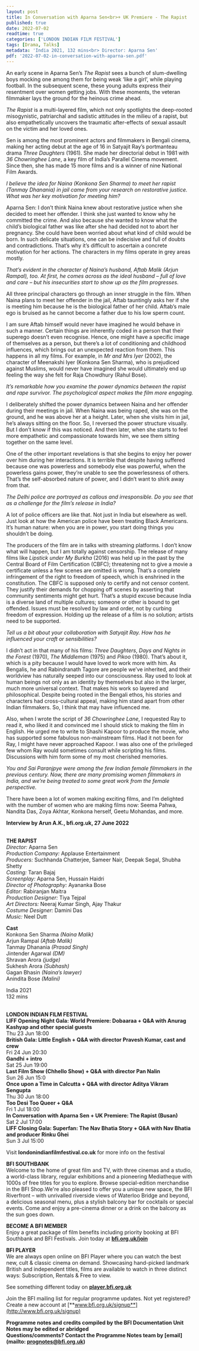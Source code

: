 ```yaml
---
layout: post
title: In Conversation with Aparna Sen<br>+ UK Premiere - The Rapist
published: true
date: 2022-07-02
readtime: true
categories: ['LONDON INDIAN FILM FESTIVAL']
tags: [Drama, Talks]
metadata: 'India 2021, 132 mins<br> Director: Aparna Sen'
pdf: '2022-07-02-in-conversation-with-aparna-sen.pdf'
---
```


An early scene in Aparna Sen’s _The Rapist_ sees a bunch of slum-dwelling boys mocking one among them for being weak ‘like a girl’, while playing football.  In the subsequent scene, these young adults express their resentment over women getting jobs. With these moments, the veteran filmmaker lays the ground for the heinous crime ahead.

_The Rapist_ is a multi-layered film, which not only spotlights the deep-rooted misogynistic, patriarchal and sadistic attitudes in the milieu of a rapist, but also empathetically uncovers the traumatic after-effects of sexual assault on the victim and her loved ones.

Sen is among the most prominent actors and filmmakers in Bengali cinema, making her acting debut at the age of 16 in Satyajit Ray’s portmanteau drama _Three Daughters_ (1961). She made her directorial debut in 1981 with _36 Chowringhee Lane_, a key film of India’s Parallel Cinema movement. Since then, she has made 15 more films and is a winner of nine National Film Awards.

_I believe the idea for Naina (Konkona Sen Sharma) to meet her rapist (Tanmay Dhanania) in jail came from your research on restorative justice. What was her key motivation for meeting him?_

Aparna Sen: I don’t think Naina knew about restorative justice when she decided to meet her offender. I think she just wanted to know why he committed the crime. And also because she wanted to know what the child’s biological father was like after she had decided not to abort her pregnancy. She could have been worried about what kind of child would be born. In such delicate situations, one can be indecisive and full of doubts and contradictions. That’s why it’s difficult to ascertain a concrete motivation for her actions.  The characters in my films operate in grey areas mostly.

_That’s evident in the character of Naina’s husband, Aftab Malik (Arjun Rampal), too. At first, he comes across as the ideal husband – full of love and care – but his insecurities start to show up as the film progresses._

All three principal characters go through an inner struggle in the film. When Naina plans to meet her offender in the jail, Aftab tauntingly asks her if she is meeting him because he is the biological father of her child. Aftab’s male ego is bruised as he cannot become a father due to his low sperm count.

I am sure Aftab himself would never have imagined he would behave in such a manner. Certain things are inherently coded in a person that their superego doesn’t even recognise. Hence, one might have a specific image of themselves as a person, but there’s a lot of conditioning and childhood influences, which brings out an unexpected reaction from them. This happens in all my films.  For example, in _Mr and Mrs Iyer_ (2002), the character of Meenakshi Iyer (Konkona Sen Sharma), who is prejudiced against Muslims, would never have imagined she would ultimately end up feeling the way she felt for Raja Chowdhury (Rahul Bose).

_It’s remarkable how you examine the power dynamics between the rapist and rape survivor. The psychological aspect makes the film more engaging._

I deliberately shifted the power dynamics between Naina and her offender during their meetings in jail. When Naina was being raped, she was on the ground, and he was above her at a height. Later, when she visits him in jail, he’s always sitting on the floor. So, I reversed the power structure visually. But I don’t know if this was noticed. And then later, when she starts to feel more empathetic and compassionate towards him, we see them sitting together on the same level.

One of the other important revelations is that she begins to enjoy her power over him during her interactions. It is terrible that despite having suffered because one was powerless and somebody else was powerful, when the powerless gains power, they’re unable to see the powerlessness of others. That’s the self-absorbed nature of power, and I didn’t want to shirk away from that.

_The Delhi police are portrayed as callous and irresponsible. Do you see that as a challenge for the film’s release in India?_

A lot of police officers are like that. Not just in India but elsewhere as well. Just look at how the American police have been treating Black Americans.  It’s human nature: when you are in power, you start doing things you shouldn’t be doing.

The producers of the film are in talks with streaming platforms. I don’t know what will happen, but I am totally against censorship. The release of many films like _Lipstick under My Burkha_ (2016) was held up in the past by the Central Board of Film Certification (CBFC); threatening not to give a movie a certificate unless a few scenes are omitted is wrong. That’s a complete infringement of the right to freedom of speech, which is enshrined in the constitution. The CBFC is supposed only to certify and not censor content. They justify their demands for chopping off scenes by asserting that community sentiments might get hurt. That’s a stupid excuse because India is a diverse land of multiple cultures; someone or other is bound to get offended. Issues must be resolved by law and order, not by curbing freedom of expression. Holding up the release of a film is no solution; artists need to be supported.

_Tell us a bit about your collaboration with Satyajit Ray. How has he influenced your craft or sensibilities?_

I didn’t act in that many of his films: _Three Daughters_, _Days and Nights in the Forest_ (1970), _The Middleman_ (1975) and _Pikoo_ (1980). That’s about it, which is a pity because I would have loved to work more with him. As Bengalis, he and Rabindranath Tagore are people we’ve inherited, and their worldview has naturally seeped into our consciousness. Ray used to look at human beings not only as an identity by themselves but also in the larger, much more universal context. That makes his work so layered and philosophical. Despite being rooted in the Bengali ethos, his stories and characters had cross-cultural appeal, making him stand apart from other Indian filmmakers. So, I think that may have influenced me.

Also, when I wrote the script of _36 Chowringhee Lane_, I requested Ray to read it, who liked it and convinced me I should stick to making the film in English. He urged me to write to Shashi Kapoor to produce the movie, who has supported some fabulous non-mainstream films. Had it not been for Ray, I might have never approached Kapoor. I was also one of the privileged few whom Ray would sometimes consult while scripting his films. Discussions with him form some of my most cherished memories.

_You and Sai Paranjpye were among the few Indian female filmmakers in the previous century. Now, there are many promising women filmmakers in India, and we’re being treated to some great work from the female perspective._

There have been a lot of women making exciting films, and I’m delighted with the number of women who are making films now: Seema Pahwa, Nandita Das, Zoya Akhtar, Konkona herself, Geetu Mohandas, and more.

**Interview by Arun A.K., bfi.org.uk, 27 June 2022**
<br><br>

**THE RAPIST**<br>
_Director:_ Aparna Sen<br>
_Production Company:_ Applause Entertainment<br>
_Producers:_ Suchhanda Chatterjee, Sameer Nair, Deepak Segal, Shubha Shetty<br>
_Casting:_ Taran Bajaj<br>
_Screenplay:_ Aparna Sen, Hussain Haidri<br>
_Director of Photography:_ Ayananka Bose<br>
_Editor:_ Rabiranjan Maitra<br>
_Production Designer:_ Tiya Tejpal<br>
_Art Directors:_ Neeraj Kumar Singh, Ajay Thakur<br>
_Costume Designer:_ Damini Das<br>
_Music:_ Neel Dutt<br>

**Cast**<br>
Konkona Sen Sharma _(Naina Malik)_<br>
Arjun Rampal _(Aftab Malik)_<br>
Tanmay Dhanania _(Prasad Singh)_<br>
Jintender Agarwal _(DM)_<br>
Shravan Arora _(judge)_<br>
Sukhesh Arora _(Subhash)_<br>
Gagan Bhasin _(Naina’s lawyer)_<br>
Anindita Bose _(Malini)_<br>

India 2021<br>
132 mins<br>
<br>

**LONDON INDIAN FILM FESTIVAL**  
**LIFF Opening Night Gala: World Premiere: Dobaaraa + Q&A with Anurag Kashyap and other special guests**  
Thu 23 Jun 18:00  
**British Gala: Little English + Q&A with director Pravesh Kumar, cast and crew**  
Fri 24 Jun 20:30  
**Gandhi + intro**  
Sat 25 Jun 19:00  
**Last Film Show (Chhello Show) + Q&A with director Pan Nalin**  
Sun 26 Jun 15:0  
**Once upon a Time in Calcutta + Q&A with director Aditya Vikram Sengupta**  
Thu 30 Jun 18:00  
**Too Desi Too Queer + Q&A**  
Fri 1 Jul 18:00  
**In Conversation with Aparna Sen + UK Premiere: The Rapist (Busan)**  
Sat 2 Jul 17:00  
**LIFF Closing Gala: Superfan: The Nav Bhatia Story + Q&A with Nav Bhatia and producer Rinku Ghei**  
Sun 3 Jul 15:00  

Visit **londonindianfilmfestival.co.uk** for more info on the festival  


**BFI SOUTHBANK**  
Welcome to the home of great film and TV, with three cinemas and a studio, a world-class library, regular exhibitions and a pioneering Mediatheque with 1000s of free titles for you to explore. Browse special-edition merchandise in the BFI Shop.We&#39;re also pleased to offer you a unique new space, the BFI Riverfront – with unrivalled riverside views of Waterloo Bridge and beyond, a delicious seasonal menu, plus a stylish balcony bar for cocktails or special events. Come and enjoy a pre-cinema dinner or a drink on the balcony as the sun goes down.  

**BECOME A BFI MEMBER**  
Enjoy a great package of film benefits including priority booking at BFI Southbank and BFI Festivals. Join today at [**bfi.org.uk/join**](http://www.bfi.org.uk/join)  

**BFI PLAYER**  
 We are always open online on BFI Player where you can watch the best new, cult &amp; classic cinema on demand. Showcasing hand-picked landmark British and independent titles, films are available to watch in three distinct ways: Subscription, Rentals &amp; Free to view.  

See something different today on [**player.bfi.org.uk**](https://player.bfi.org.uk)  

Join the BFI mailing list for regular programme updates. Not yet registered? Create a new account at [**www.bfi.org.uk/signup**](http://www.bfi.org.uk/signup)

**Programme notes and credits compiled by the BFI Documentation Unit  
Notes may be edited or abridged  
Questions/comments? Contact the Programme Notes team by [email](mailto: prognotes@bfi.org.uk)**

<!--stackedit_data:
eyJoaXN0b3J5IjpbLTE5Mzk0NzM0MzNdfQ==
-->
